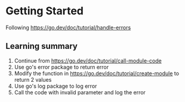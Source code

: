 # Getting Started
Following https://go.dev/doc/tutorial/handle-errors

## Learning summary
1. Continue from https://go.dev/doc/tutorial/call-module-code
2. Use go's error package to return error
3. Modify the function in https://go.dev/doc/tutorial/create-module to return 2 values
3. Use go's log package to log error
4. Call the code with invalid parameter and log the error